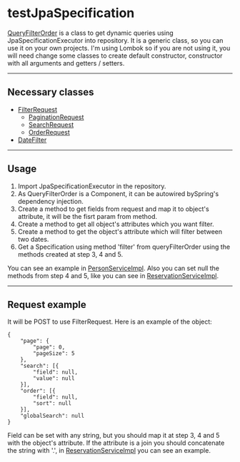 # testJpaSpecification
[QueryFilterOrder](https://github.com/cjgmj/testJpaSpecification/blob/master/src/main/java/com/cjgmj/testJpaSpecification/service/filter/QueryFilterOrder.java) is a class to get dynamic queries using JpaSpecificationExecutor into repository. It is a generic class, so you can use it on your own projects. I'm using Lombok so if you are not using it, you will need change some classes to create default constructor, constructor with all arguments and getters / setters.

----
## Necessary classes
* [FilterRequest](https://github.com/cjgmj/testJpaSpecification/blob/master/src/main/java/com/cjgmj/testJpaSpecification/filter/FilterRequest.java)
  * [PaginationRequest](https://github.com/cjgmj/testJpaSpecification/blob/master/src/main/java/com/cjgmj/testJpaSpecification/filter/PaginationRequest.java)
  * [SearchRequest](https://github.com/cjgmj/testJpaSpecification/blob/master/src/main/java/com/cjgmj/testJpaSpecification/filter/SearchRequest.java)
  * [OrderRequest](https://github.com/cjgmj/testJpaSpecification/blob/master/src/main/java/com/cjgmj/testJpaSpecification/filter/OrderRequest.java)
* [DateFilter](https://github.com/cjgmj/testJpaSpecification/blob/master/src/main/java/com/cjgmj/testJpaSpecification/util/DateFilter.java)

----
## Usage
1. Import JpaSpecificationExecutor in the repository.
2. As QueryFilterOrder is a Component, it can be autowired bySpring's dependency injection.
3. Create a method to get fields from request and map it to object's attribute, it will be the fisrt param from method.
4. Create a method to get all object's attributes which you want filter.
5. Create a method to get the object's attribute which will filter between two dates.
6. Get a Specification using method 'filter' from queryFilterOrder using the methods created at step 3, 4 and 5.

You can see an example in [PersonServiceImpl](https://github.com/cjgmj/testJpaSpecification/blob/master/src/main/java/com/cjgmj/testJpaSpecification/service/impl/PersonServiceImpl.java). Also you can set null the methods from step 4 and 5, like you can see in [ReservationServiceImpl](https://github.com/cjgmj/testJpaSpecification/blob/master/src/main/java/com/cjgmj/testJpaSpecification/service/impl/ReservationServiceImpl.java).

----
## Request example
It will be POST to use FilterRequest. Here is an example of the object:

    {
        "page": {
            "page": 0,
            "pageSize": 5
        },
        "search": [{
	        "field": null,
	        "value": null
        }],
        "order": [{
	        "field": null,
	        "sort": null
        }],
        "globalSearch": null
    }

Field can be set with any string, but you should map it at step 3, 4 and 5 with the object's attribute. If the attribute is a join you should concatenate the string with '.', in [ReservationServiceImpl](https://github.com/cjgmj/testJpaSpecification/blob/master/src/main/java/com/cjgmj/testJpaSpecification/service/impl/ReservationServiceImpl.java) you can see an example.